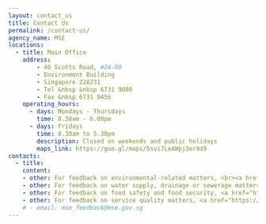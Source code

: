 ```yaml
---
layout: contact_us
title: Contact Us
permalink: /contact-us/
agency_name: MSE
locations:
  - title: Main Office
    address:
        - 40 Scotts Road, #24-00
        - Environment Building
        - Singapore 228231 
        - Tel &nbsp &nbsp 6731 9000
        - Fax &nbsp 6731 9456
    operating_hours:
      - days: Mondays - Thursdays
        time: 8.30am - 6.00pm
      - days: Fridays
        time: 8.30am to 5.30pm
        description: Closed on weekends and public holidays
        maps_link: https://goo.gl/maps/5svi7Le4Wpj3er9d9
contacts:
  - title: 
    content:
    - other: For feedback on environmental-related matters, <br><a href="https://www.nea.gov.sg/corporate-functions/contact-us/overview"><b>click here</b></a>
    - other: For feedback on water supply, drainage or sewerage matters, <a href="https://app.pub.gov.sg/feedback/Pages/HelpAndFeedback.aspx"><b>click here</b></a>
    - other: For feedback on food safety and food security, <a href="https://www.sfa.gov.sg/feedback"><b>click here</b></a>
    - other: For feedback on service quality matters, <a href="https://form.gov.sg/#!/5f9bbe55fb5198001166faec"><b>click here</b></a>
    # - email: mse_feedback@mse.gov.sg
---
```


